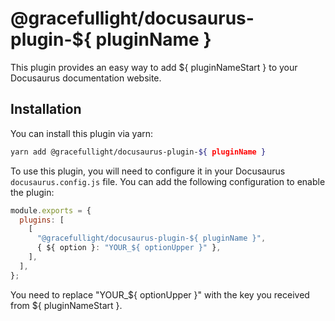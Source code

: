 # @gracefullight/docusaurus-plugin-${ pluginName }

This plugin provides an easy way to add ${ pluginNameStart } to your Docusaurus documentation website.

## Installation

You can install this plugin via yarn:

```bash
yarn add @gracefullight/docusaurus-plugin-${ pluginName }
```

To use this plugin, you will need to configure it in your Docusaurus `docusaurus.config.js` file. You can add the following configuration to enable the plugin:

```js
module.exports = {
  plugins: [
    [
      "@gracefullight/docusaurus-plugin-${ pluginName }",
      { ${ option }: "YOUR_${ optionUpper }" },
    ],
  ],
};
```

You need to replace "YOUR_${ optionUpper }" with the key you received from ${ pluginNameStart }.
